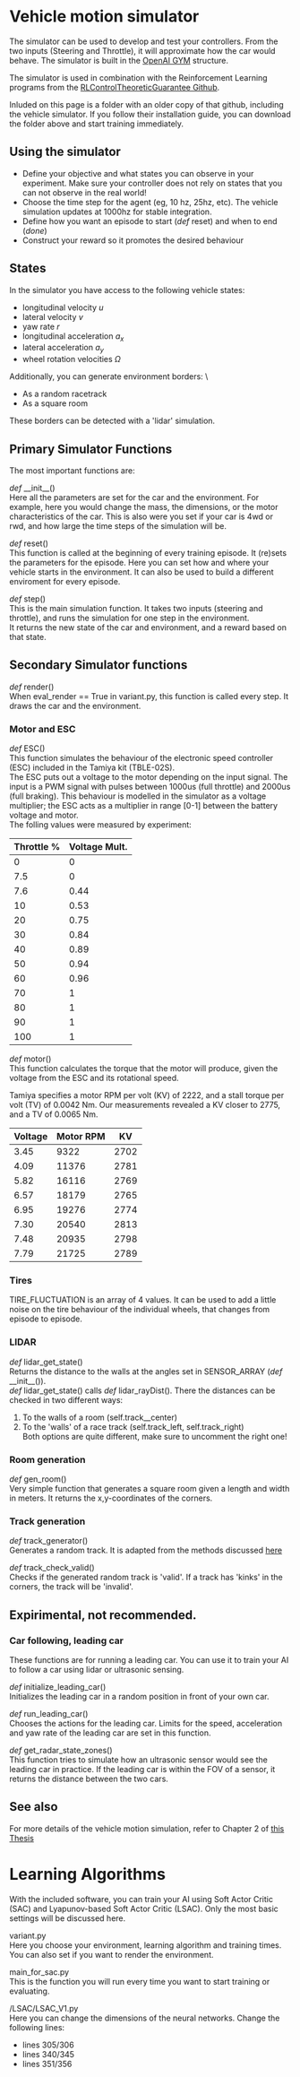 # Vehicle motion simulator

The simulator can be used to develop and test your controllers. From the two inputs (Steering and Throttle), it will approximate how the car would behave. The simulator is built in the [OpenAI GYM](https://gym.openai.com/) structure.

The simulator is used in combination with the Reinforcement Learning programs from the [RLControlTheoreticGuarantee Github](https://github.com/RLControlTheoreticGuarantee/Guarantee_Learning_Control). 

Inluded on this page is a folder with an older copy of that github, including the vehicle simulator. 
If you follow their installation guide, you can download the folder above and start training immediately.


## Using the simulator
- Define your objective and what states you can observe in your experiment. Make sure your controller does not rely on states that you can not observe in the real world!
- Choose the time step for the agent (eg, 10 hz, 25hz, etc). The vehicle simulation updates at 1000hz for stable integration. 
- Define how you want an episode to start (*def* reset) and when to end (*done*)
- Construct your reward so it promotes the desired behaviour


## States
In the simulator you have access to the following vehicle states:

- longitudinal velocity *u*
- lateral velocity *v*
- yaw rate *r*
- longitudinal acceleration *a<sub>x</sub>*
- lateral acceleration *a<sub>y</sub>*
- wheel rotation velocities *Ω* 


Additionally, you can generate environment borders: \
- As a random racetrack
- As a square room

These borders can be detected with a 'lidar' simulation.


## Primary Simulator Functions
The most important functions are:

*def* \_\_init\_\_()\
Here all the parameters are set for the car and the environment. For example, here you would change the mass, the dimensions, or the motor characteristics of the car. This is also were you set if your car is 4wd or rwd, and how large the time steps of the simulation will be.

*def* reset()\
This function is called at the beginning of every training episode. It (re)sets the parameters for the episode. Here you can set how and where your vehicle starts in the environment. It can also be used to build a different enviroment for every episode.

*def* step()\
This is the main simulation function. It takes two inputs (steering and throttle), and runs the simulation for one step in the environment.  
It returns the new state of the car and environment, and a reward based on that state. 

## Secondary Simulator functions

*def* render()\
When eval_render == True in variant.py, this function is called every step. It draws the car and the environment.

### Motor and ESC
*def* ESC()\
This function simulates the behaviour of the electronic speed controller (ESC) included in the Tamiya kit (TBLE-02S).\
The ESC puts out a voltage to the motor depending on the input signal. The input is a PWM signal with pulses between 1000us (full throttle) and 2000us (full braking). This behaviour is modelled in the simulator as a voltage multiplier; the ESC acts as a multiplier in range [0-1] between the battery voltage and motor.\
The folling values were measured by experiment:

|Throttle %|Voltage Mult.|
|---|---|
|0|0|
|7.5|0|
|7.6|0.44|
|10|0.53|
|20|0.75|
|30|0.84|
|40|0.89|
|50|0.94|
|60|0.96|
|70|1|
|80|1|
|90|1|
|100|1|

*def* motor()\
This function calculates the torque that the motor will produce, given the voltage from the ESC and its rotational speed.

Tamiya specifies a motor RPM per volt (KV) of 2222, and a stall torque per volt (TV) of 0.0042 Nm. Our measurements revealed a KV closer to 2775, and a TV of 0.0065 Nm.

|Voltage|Motor RPM|KV|
|---|---|---|
|3.45|9322|2702|
|4.09|11376|2781|
|5.82|16116|2769|
|6.57|18179|2765|
|6.95|19276|2774|
|7.30|20540|2813|
|7.48|20935|2798|
|7.79|21725|2789|

### Tires
TIRE_FLUCTUATION is an array of 4 values. It can be used to add a little noise on the tire behaviour of the individual wheels, that changes from episode to episode.

### LIDAR
*def* lidar_get_state()\
Returns the distance to the walls at the angles set in SENSOR_ARRAY (*def* \_\_init\_\_()).\
*def* lidar_get_state() calls *def* lidar_rayDist(). There the distances can be checked in two different ways:
1. To the walls of a room (self.track__center)
2. To the 'walls' of a race track (self.track_left, self.track_right)\
Both options are quite different, make sure to uncomment the right one!

### Room generation
*def* gen_room()\
Very simple function that generates a square room given a length and width in meters. It returns the x,y-coordinates of the corners.

### Track generation
*def* track_generator()\
Generates a random track. It is adapted from the methods discussed [here](http://blog.meltinglogic.com/2013/12/how-to-generate-procedural-racetracks/)

*def* track_check_valid()\
Checks if the generated random track is 'valid'. If a track has 'kinks' in the corners, the track will be 'invalid'. 


## Expirimental, not recommended.

### Car following, leading car
These functions are for running a leading car. You can use it to train your AI to follow a car using lidar or ultrasonic sensing.

*def* initialize_leading_car()\
Initializes the leading car in a random position in front of your own car.

*def* run_leading_car()\
Chooses the actions for the leading car. Limits for the speed, acceleration and yaw rate of the leading car are set in this function.

*def* get_radar_state_zones()\
This function tries to simulate how an ultrasonic sensor would see the leading car in practice. If the leading car is within the FOV of a sensor, it returns the distance between the two cars.  

## See also
For more details of the vehicle motion simulation, refer to Chapter 2 of [this Thesis](https://repository.tudelft.nl/islandora/object/uuid%3A7bedb60a-ced8-4fcf-97ca-80208861a413)

# Learning Algorithms
With the included software, you can train your AI using Soft Actor Critic (SAC) and Lyapunov-based Soft Actor Critic (LSAC). Only the most basic settings will be discussed here.

variant.py\
Here you choose your environment, learning algorithm and training times. You can also set if you want to render the environment. 

main_for_sac.py\
This is the function you will run every time you want to start training or evaluating.

/LSAC/LSAC_V1.py\
Here you can change the dimensions of the neural networks. Change the following lines:
- lines 305/306
- lines 340/345
- lines 351/356


